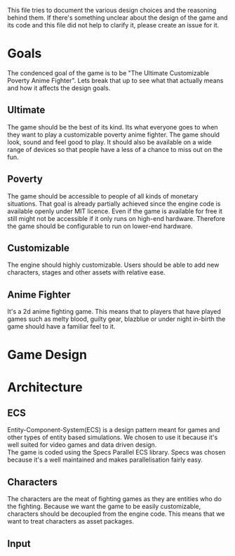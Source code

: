 This file tries to document the various design choices and the reasoning behind them. If there's something unclear about the design of the game and its code and this file did not help to clarify it, please create an issue for it.

Goals
=====

The condenced goal of the game is to be "The Ultimate Customizable Poverty Anime Fighter". Lets break that up to see what that actually means and how it affects the design goals.

## Ultimate

The game should be the best of its kind. Its what everyone goes to when they want to play a customizable poverty anime fighter. The game should look, sound and feel good to play. It should also be available on a wide range of devices so that people have a less of a chance to miss out on the fun.

## Poverty

The game should be accessible to people of all kinds of monetary situations. That goal is already partially achieved since the engine code is available openly under MIT licence. Even if the game is available for free it still might not be accessible if it only runs on high-end hardware. Therefore the game should be configurable to run on lower-end hardware.

## Customizable
The engine should highly customizable. Users should be able to add new characters, stages and other assets with relative ease.

## Anime Fighter

It's a 2d anime fighting game. This means that to players that have played games such as melty blood, guilty gear, blazblue or under night in-birth the game should have a familiar feel to it.

Game Design
===========

Architecture
============

## ECS

Entity-Component-System(ECS) is a design pattern meant for games and other types of entity based simulations. We chosen to use it because it's well suited for video games and data driven design.    
The game is coded using the Specs Parallel ECS library. Specs was chosen because it's a well maintained and makes parallelisation fairly easy.

## Characters
The characters are the meat of fighting games as they are entities who do the fighting. Because we want the game to be easily customizable, characters should be decoupled from the engine code. This means that we want to treat characters as asset packages.

## Input
